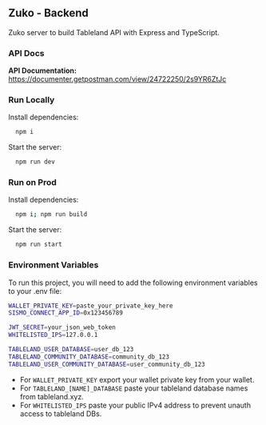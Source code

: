 ## Zuko - Backend

Zuko server to build Tableland API with Express and TypeScript.

### API Docs

**API Documentation:** https://documenter.getpostman.com/view/24722250/2s9YR6ZtJc

### Run Locally

Install dependencies:

```bash
  npm i
```

Start the server:

```bash
  npm run dev
```

### Run on Prod

Install dependencies:

```bash
  npm i; npm run build
```

Start the server:

```bash
  npm run start
```

### Environment Variables

To run this project, you will need to add the following environment variables to your .env file:

```bash
WALLET_PRIVATE_KEY=paste_your_private_key_here
SISMO_CONNECT_APP_ID=0x123456789

JWT_SECRET=your_json_web_token
WHITELISTED_IPS=127.0.0.1

TABLELAND_USER_DATABASE=user_db_123
TABLELAND_COMMUNITY_DATABASE=community_db_123
TABLELAND_USER_COMMUNITY_DATABASE=user_community_db_123
```

- For `WALLET_PRIVATE_KEY` export your wallet private key from your wallet.
- For `TABLELAND_[NAME]_DATABASE` paste your tableland database names from tableland.xyz.
- For `WHITELISTED_IPS` paste your public IPv4 address to prevent unauth access to tableland DBs.
